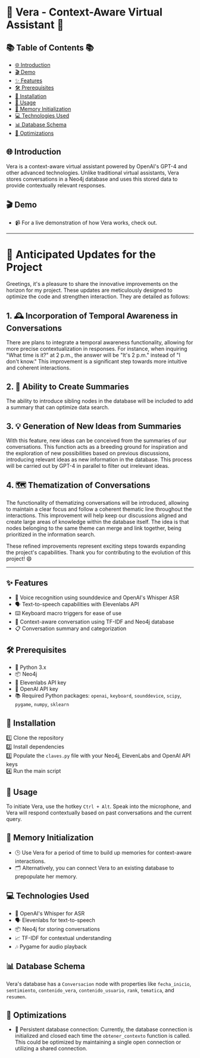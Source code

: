 # 🌟 Vera - Context-Aware Virtual Assistant 🌟

## 📚 Table of Contents 📚
- [🌐 Introduction](#introduction)
- [🎬 Demo](#demo)
- [✨ Features](#features)
- [🛠 Prerequisites](#prerequisites)
- [🔧 Installation](#installation)
- [🎯 Usage](#usage)
- [🔄 Memory Initialization](#memory-initialization)
- [💻 Technologies Used](#technologies-used)
- [📊 Database Schema](#database-schema)
- [🚀 Optimizations](#optimizations)

## 🌐 Introduction
Vera is a context-aware virtual assistant powered by OpenAI's GPT-4 and other advanced technologies. Unlike traditional virtual assistants, Vera stores conversations in a Neo4j database and uses this stored data to provide contextually relevant responses.
## 🎬 Demo
- 📹 For a live demonstration of how Vera works, check out.






---
# 🚀 Anticipated Updates for the Project

Greetings, it's a pleasure to share the innovative improvements on the horizon for my project. These updates are meticulously designed to optimize the code and strengthen interaction. They are detailed as follows:

## 1. 🕰️ Incorporation of Temporal Awareness in Conversations
There are plans to integrate a temporal awareness functionality, allowing for more precise contextualization in responses. For instance, when inquiring "What time is it?" at 2 p.m., the answer will be "It's 2 p.m." instead of "I don't know." This improvement is a significant step towards more intuitive and coherent interactions.

## 2. 📄 Ability to Create Summaries
The ability to introduce sibling nodes in the database will be included to add a summary that can optimize data search.

## 3. 💡 Generation of New Ideas from Summaries
With this feature, new ideas can be conceived from the summaries of our conversations. This function acts as a breeding ground for inspiration and the exploration of new possibilities based on previous discussions, introducing relevant ideas as new information in the database. This process will be carried out by GPT-4 in parallel to filter out irrelevant ideas.

## 4. 🗺️ Thematization of Conversations
The functionality of thematizing conversations will be introduced, allowing to maintain a clear focus and follow a coherent thematic line throughout the interactions. This improvement will help keep our discussions aligned and create large areas of knowledge within the database itself. The idea is that nodes belonging to the same theme can merge and link together, being prioritized in the information search.

These refined improvements represent exciting steps towards expanding the project's capabilities. Thank you for contributing to the evolution of this project! 😄

---

  
## ✨ Features
- 🎤 Voice recognition using sounddevice and OpenAI's Whisper ASR
- 🗣 Text-to-speech capabilities with Elevenlabs API
- ⌨️ Keyboard macro triggers for ease of use
- 🧠 Context-aware conversation using TF-IDF and Neo4j database
- 📋 Conversation summary and categorization

## 🛠 Prerequisites
- 🐍 Python 3.x
- 📦 Neo4j
- 🔑 Elevenlabs API key
- 🔑 OpenAI API key
- 📚 Required Python packages: `openai`, `keyboard`, `sounddevice`, `scipy`, `pygame`, `numpy`, `sklearn`

## 🔧 Installation
1️⃣ Clone the repository  
2️⃣ Install dependencies  
3️⃣ Populate the `claves.py` file with your Neo4j, ElevenLabs and OpenAI API keys  
4️⃣ Run the main script  

## 🎯 Usage
To initiate Vera, use the hotkey `Ctrl + Alt`. Speak into the microphone, and Vera will respond contextually based on past conversations and the current query.

## 🔄 Memory Initialization
- 🕒 Use Vera for a period of time to build up memories for context-aware interactions.
- 🗂 Alternatively, you can connect Vera to an existing database to prepopulate her memory.

## 💻 Technologies Used
- 🎤 OpenAI's Whisper for ASR
- 🗣 Elevenlabs for text-to-speech
- 📦 Neo4j for storing conversations
- 📈 TF-IDF for contextual understanding
- 🎶 Pygame for audio playback

## 📊 Database Schema
Vera's database has a `Conversacion` node with properties like `fecha_inicio`, `sentimiento`, `contenido_vera`, `contenido_usuario`, `rank`, `tematica`, and `resumen`.

## 🚀 Optimizations
- 📡 Persistent database connection: Currently, the database connection is initialized and closed each time the `obtener_contexto` function is called. This could be optimized by maintaining a single open connection or utilizing a shared connection.
